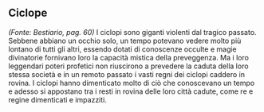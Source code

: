 ## **Ciclope**

*(Fonte: Bestiario, pag. 60)* I ciclopi sono giganti violenti dal tragico passato. Sebbene abbiano un occhio solo, un tempo potevano vedere molto più lontano di tutti gli altri, essendo dotati di conoscenze occulte e magie divinatorie fornivano loro la capacità mistica della preveggenza. Ma i loro leggendari poteri profetici non riuscirono a prevedere la caduta della loro stessa società e in un remoto passato í vasti regni dei ciclopi caddero in rovina. I ciclopi hanno dimenticato molto di ciò che conoscevano un tempo e adesso si appostano tra i resti in rovina delle loro città cadute, come re e regine dimenticati e impazziti.
